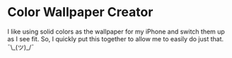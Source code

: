 # Color Wallpaper Creator

I like using solid colors as the wallpaper for my iPhone and switch them up as I see fit. So, I quickly put this together to allow me to easily do just that. ¯\\\_(ツ)_/¯
